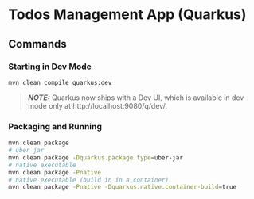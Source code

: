 # Todos Management App (Quarkus)

## Commands

### Starting in Dev Mode

`mvn clean compile quarkus:dev`

> **_NOTE:_**  Quarkus now ships with a Dev UI, which is available in dev mode only at http://localhost:9080/q/dev/.

### Packaging and Running

```bash
mvn clean package
# uber jar
mvn clean package -Dquarkus.package.type=uber-jar
# native executable
mvn clean package -Pnative
# native executable (build in in a container)
mvn clean package -Pnative -Dquarkus.native.container-build=true
```
